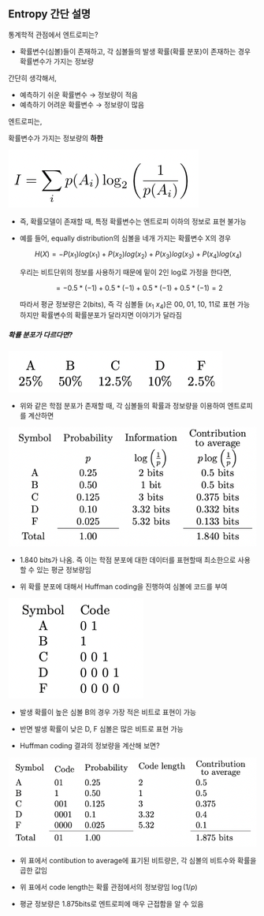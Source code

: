 ## Entropy 간단 설명

  

통계학적 관점에서 엔트로피는?

-   확률변수(심볼)들이 존재하고, 각 심볼들의 발생 확률(확률 분포)이 존재하는 경우 확률변수가 가지는 정보량

  

간단히 생각해서,

-   예측하기 쉬운 확률변수 → 정보량이 적음
-   예측하기 어려운 확률변수 → 정보량이 많음

  

엔트로피는,

확률변수가 가지는 정보량의 **하한**

  ![image1](fig_1.png)

  

-   즉, 확률모델이 존재할 때, 특정 확률변수는 엔트로피 이하의 정보로 표현 불가능  
    
-   예를 들어, equally distribution의 심볼을 네개 가지는 확률변수 X의 경우  
      
    $$H(X) = - { P(x_1)log(x_1) + P(x_2)log(x_2) + P(x_3)log(x_3) + P(x_4)log(x_4) } $$
      
    우리는 비트단위의 정보를 사용하기 때문에 밑이 2인 log로 가정을 한다면,  
      
    $$ = - { 0.5 * (-1) + 0.5 * (-1) + 0.5 * (-1) + 0.5 * (-1) } = 2 $$
      
    따라서 평균 정보량은 2(bits), 즉 각 심볼들 $(x_1 ~ x_4)$은 00, 01, 10, 11로 표현 가능 하지만 확률변수의 확률분포가 달라지면 이야기가 달라짐

  

##### 확률 분포가 다르다면?

  ![image2](fig_2.png)

-   위와 같은 학점 분포가 존재할 때, 각 심볼들의 확률과 정보량을 이용하여 엔트로피를 계산하면

  ![image3](fig_3.png)

-   1.840 bits가 나옴. 즉 이는 학점 분포에 대한 데이터를 표현할때 최소한으로 사용할 수 있는 평균 정보량임

-   위 확률 분포에 대해서 Huffman coding을 진행하여 심볼에 코드를 부여

  ![image4](fig_4.png)

-   발생 확률이 높은 심볼 B의 경우 가장 적은 비트로 표현이 가능
-   반면 발생 확률이 낮은 D, F 심볼은 많은 비트로 표현 가능

-   Huffman coding 결과의 정보량을 계산해 보면?

  ![image5](fig_5.png)

-   위 표에서 contibution to average에 표기된 비트량은, 각 심볼의 비트수와 확률을 곱한 값임

-   위 표에서 code length는 확률 관점에서의 정보량임 $\log{(1/p)}$

-   평균 정보량은 1.875bits로 엔트로피에 매우 근접함을 알 수 있음


  
